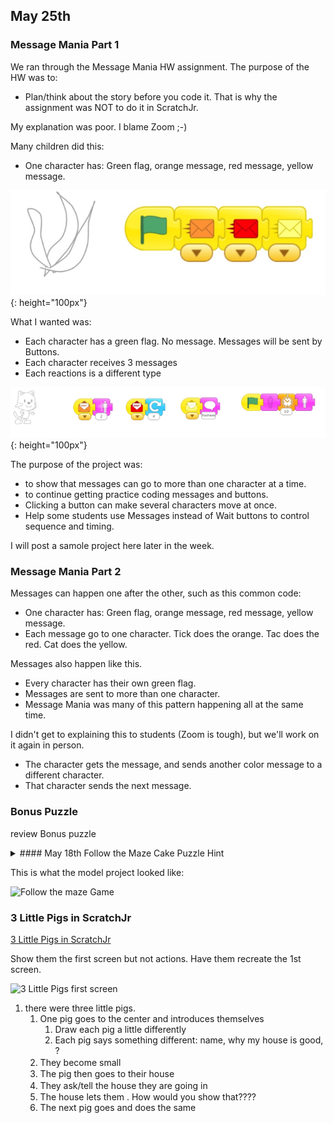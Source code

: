 ## May 25th

### Message Mania Part 1

We ran through the Message Mania HW assignment.  The purpose of the HW was to:

* Plan/think about the story before you code it. That is why the assignment was NOT to do it in ScratchJr.

My explanation was poor. I blame Zoom ;-) 

Many children did this: 

* One character has: Green flag, orange message, red message, yellow message.

![Green Flag 3 Messages](./images/2020-05-25/GreenFlag3Messages.jpg){: height="100px"}

What I wanted was:

* Each character has a green flag. No message. Messages will be sent by Buttons.
* Each character receives 3 messages
* Each reactions is a different type

![Each Character Has This in Message Mania](./images/2020-05-25/EachCharacterHas.jpg){: height="100px"}


The purpose of the project was:

* to show that messages can go to more than one character at a time. 
* to continue getting practice coding messages and buttons.
* Clicking a button can make several characters move at once.
* Help some students use Messages instead of Wait buttons to control sequence and timing. 

I will post a samole project here later in the week.



### Message Mania Part 2

Messages can happen one after the other, such as this common code:

* One character has: Green flag, orange message, red message, yellow message.
* Each message go to one character. Tick does the orange. Tac does the red. Cat does the yellow.

Messages also happen like this.

* Every character has their own green flag.
* Messages are sent to more than one character. 
* Message Mania was many of this pattern happening all at the same time. 



I didn't get to explaining this to students (Zoom is tough), but we'll work on it again in person.



* The character gets the message, and sends another color message to a different character.
* That character sends the next message.

### Bonus Puzzle 

review Bonus puzzle

   <details>
   <summary>#### May 18th Follow the Maze Cake Puzzle Hint
   </summary>

   #### May 18th Follow the Maze Cake Puzzle Hint

   What is the little blue line at the edge of the entrance?

   ![picture of entrance to last square in maze](./images/2020-05-18/CatEnteringMaze.jpg)

   </details>

This is what the model project looked like:

 ![Follow the maze Game](./images/2020-05-11/FollowTheMazeGame.gif "Follow the maze Game")


### 3 Little Pigs in ScratchJr
<!-- NOTE fix link to html  -->
[3 Little Pigs in ScratchJr](../lessons/3LittlePigsInScratchJr.md)


Show them the first screen but not actions. Have them recreate the 1st screen.

![3 Little Pigs first screen](/junior_coders/monday_pm/images/SnapNDrag%20Library.snapndraglibrary/e401a28ed-bd/3PigsScreen1.jpg)


1. there were three little pigs.
   1. One pig goes to the center and introduces themselves
        1. Draw each pig a little differently
        3. Each pig says something different: name, why my house is good, ?
   2. They become small　   
   3. The pig then goes to their house
   4. They ask/tell the house they are going in　
   5. The house lets them . How would you show that????
   6. The next pig goes and does the same

